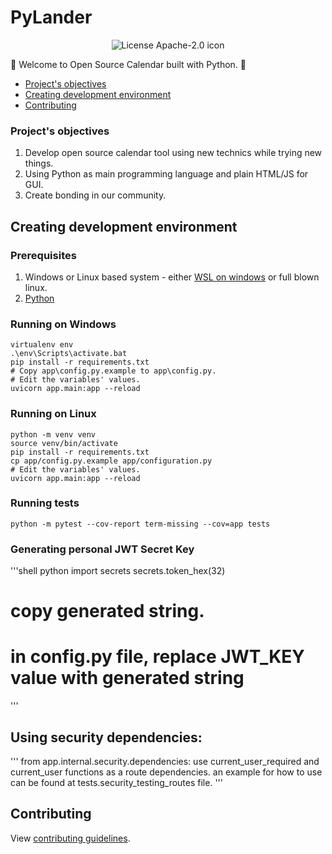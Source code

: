 # PyLander

<p style="text-align:center">
  <img title="Apache-2.0" alt="License Apache-2.0 icon" src="https://img.shields.io/github/license/PythonFreeCourse/calendar.svg">
</p>

👋 Welcome to Open Source Calendar built with Python. 🐍

* [Project's objectives](#Project's-objectives)
* [Creating development environment](#creating-development-environment)
* [Contributing](#contributing)
### Project's objectives
1. Develop open source calendar tool using new technics while trying new things.
2. Using Python as main programming language and plain HTML/JS for GUI.
3. Create bonding in our community.

## Creating development environment
### Prerequisites
1. Windows or Linux based system - either [WSL on windows](https://docs.microsoft.com/en-us/windows/wsl/install-win10) or full blown linux.
2. [Python](https://www.python.org/downloads/release/python-385/) 

### Running on Windows

```shell
virtualenv env
.\env\Scripts\activate.bat
pip install -r requirements.txt
# Copy app\config.py.example to app\config.py.
# Edit the variables' values.
uvicorn app.main:app --reload
```

### Running on Linux
```shell
python -m venv venv
source venv/bin/activate
pip install -r requirements.txt
cp app/config.py.example app/configuration.py
# Edit the variables' values.
uvicorn app.main:app --reload
```
### Running tests
```shell
python -m pytest --cov-report term-missing --cov=app tests
```

### Generating  personal JWT Secret Key
'''shell
python
import secrets
secrets.token_hex(32)
# copy generated string.
# in config.py file, replace JWT_KEY value with generated string
''' 

## Using security dependencies:
'''
from app.internal.security.dependencies:
use current_user_required and current_user functions as a route dependencies.
an example for how to use can be found at tests.security_testing_routes file.
'''

## Contributing
View [contributing guidelines](https://github.com/PythonFreeCourse/calendar/blob/master/CONTRIBUTING.md).

